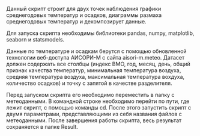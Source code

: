 Данный скрипт строит для двух точек наблюдения графики среднегодовых температур и осадков, диаграммы размаха среднегодовых температур и декомпозирует данные.

Для запуска скрипта необходимы библиотеки pandas, numpy, matplotlib, seaborn и statsmodels.

Данные по температуре и осадкам берутся с помощью обновленной технологии веб-доступа АИСОРИ-М с сайта aisori-m.meteo.
Датасет должен содержать все столбцы (индекс ВМО, год, месяц, день, общий признак качества температур, минимальная температура воздуха, средняя температура воздуха, максимальная температура вохдуха, количество осадков) и точку с запятой в качестве разделителя.

Перед запуском скрипта его необходимо переместить в папку с метеоданными. В командной строке необходимо перейти по пути, где лежит скрипт, с помощью команды cd. После этого запустить скрипт с двумя параметрами, представляющими из себя названия файлов с метеоданными. После завершения работы скрипта, весь результат сохраняется в папке Result.
